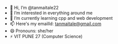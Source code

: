 - 👋 Hi, I’m @tanmaitale22
- 👀 I’m interested in everything around me
- 🌱 I’m currently learning cpp and web development
- 📫 Here's my emailId: tanmaitale@gmail.com
- 😄 Pronouns: she/her
- ⚡ VIT PUNE 27 (Computer Science)

<!---
tanmaitale22/tanmaitale22 is a ✨ special ✨ repository because its `README.md` (this file) appears on your GitHub profile.
You can click the Preview link to take a look at your changes.
--->
